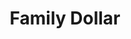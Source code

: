 ---
title: "Family Dollar"
url: /westland/family-dollar-south-merriman-road/
shop: variety store
---